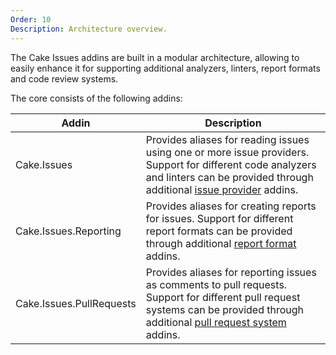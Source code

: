 ```yaml
---
Order: 10
Description: Architecture overview.
---
```


The Cake Issues addins are built in a modular architecture, allowing to easily
enhance it for supporting additional analyzers, linters, report formats and code review systems.

The core consists of the following addins:

| Addin                    | Description                                                                                                                                                                         |
|--------------------------|-------------------------------------------------------------------------------------------------------------------------------------------------------------------------------------|
| Cake.Issues              | Provides aliases for reading issues using one or more issue providers. Support for different code analyzers and linters can be provided through additional [issue provider] addins. |
| Cake.Issues.Reporting    | Provides aliases for creating reports for issues. Support for different report formats can be provided through additional [report format] addins.                                   |
| Cake.Issues.PullRequests | Provides aliases for reporting issues as comments to pull requests. Support for different pull request systems can be provided through additional [pull request system] addins.     |

[issue provider]: issue-provider
[report format]: report-format
[pull request system]: pull-request-system
